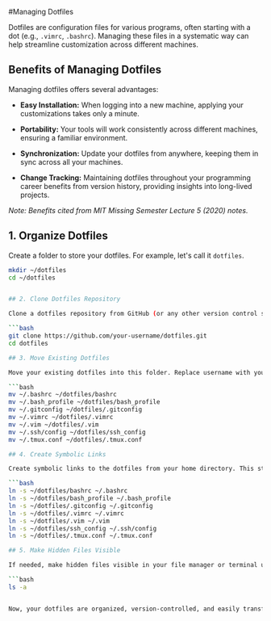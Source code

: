 #Managing Dotfiles

Dotfiles are configuration files for various programs, often starting with a dot (e.g., `.vimrc`, `.bashrc`). Managing these files in a systematic way can help streamline customization across different machines.

## Benefits of Managing Dotfiles

Managing dotfiles offers several advantages:

- **Easy Installation:** When logging into a new machine, applying your customizations takes only a minute.

- **Portability:** Your tools will work consistently across different machines, ensuring a familiar environment.

- **Synchronization:** Update your dotfiles from anywhere, keeping them in sync across all your machines.

- **Change Tracking:** Maintaining dotfiles throughout your programming career benefits from version history, providing insights into long-lived projects.

*Note: Benefits cited from MIT Missing Semester Lecture 5 (2020) notes.*

## 1. Organize Dotfiles

Create a folder to store your dotfiles. For example, let's call it `dotfiles`.

```bash
mkdir ~/dotfiles
cd ~/dotfiles


## 2. Clone Dotfiles Repository

Clone a dotfiles repository from GitHub (or any other version control system) to your local machine. This repository should contain your preferred configurations.

```bash
git clone https://github.com/your-username/dotfiles.git
cd dotfiles

## 3. Move Existing Dotfiles

Move your existing dotfiles into this folder. Replace username with your actual username.

```bash
mv ~/.bashrc ~/dotfiles/bashrc
mv ~/.bash_profile ~/dotfiles/bash_profile
mv ~/.gitconfig ~/dotfiles/.gitconfig
mv ~/.vimrc ~/dotfiles/.vimrc
mv ~/.vim ~/dotfiles/.vim
mv ~/.ssh/config ~/dotfiles/ssh_config
mv ~/.tmux.conf ~/dotfiles/.tmux.conf

## 4. Create Symbolic Links 

Create symbolic links to the dotfiles from your home directory. This step ensures that changes made in the dotfiles directory reflect in the actual configuration files.

```bash
ln -s ~/dotfiles/bashrc ~/.bashrc
ln -s ~/dotfiles/bash_profile ~/.bash_profile
ln -s ~/dotfiles/.gitconfig ~/.gitconfig
ln -s ~/dotfiles/.vimrc ~/.vimrc
ln -s ~/dotfiles/.vim ~/.vim
ln -s ~/dotfiles/ssh_config ~/.ssh/config
ln -s ~/dotfiles/.tmux.conf ~/.tmux.conf

## 5. Make Hidden Files Visible

If needed, make hidden files visible in your file manager or terminal using the -a option with ls.

```bash
ls -a


Now, your dotfiles are organized, version-controlled, and easily transferable to new machines. This setup allows for quick customization and consistency across different environments.
